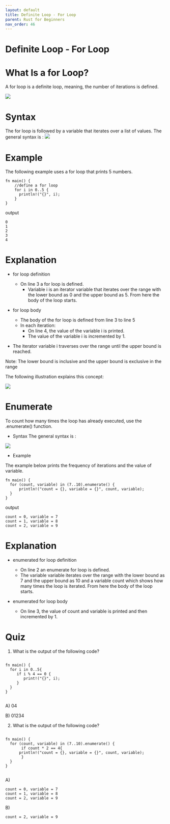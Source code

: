 ```yaml
---
layout: default
title: Definite Loop - For Loop
parent: Rust for Beginners
nav_order: 46
---
```


# Definite Loop - For Loop

# What Is a for Loop? 
A for loop is a definite loop, meaning, the number of iterations is defined.

![](https://raw.githubusercontent.com/sangam14/RustLabs/master/img/for_loop.png)

# Syntax 

The for loop is followed by a variable that iterates over a list of values.
The general syntax is :
![](https://raw.githubusercontent.com/sangam14/RustLabs/master/img/for_loop_flow.png)

# Example 
The following example uses a for loop that prints 5 numbers.

```
fn main() {
    //define a for loop 
    for i in 0..5 {
      println!("{}", i);
    }
}

```
output 
```
0
1
2
3
4
```

# Explanation 

- for loop definition
   - On line 3 a for loop is defined.
      - Variable i is an iterator variable that iterates over the range with the lower bound as 0 and the upper bound as 5. From here the body of the loop starts.
- for loop body
   - The body of the for loop is defined from line 3 to line 5
   - In each iteration:
       - On line 4, the value of the variable i is printed.
       -  The value of the variable i is incremented by 1.

- The iterator variable i traverses over the range until the upper bound is reached.

 Note: The lower bound is inclusive and the upper bound is exclusive in the range
 
 The following illustration explains this concept:
 
 ![](https://raw.githubusercontent.com/sangam14/RustLabs/master/img/for_loop_explain.png) 
 
 # Enumerate
To count how many times the loop has already executed, use the .enumerate() function.

- Syntax 
The general syntax is :

![](https://raw.githubusercontent.com/sangam14/RustLabs/master/img/for_loop_enum.png)

- Example 

The example below prints the frequency of iterations and the value of variable.

```
fn main() {
  for (count, variable) in (7..10).enumerate() {
      println!("count = {}, variable = {}", count, variable);
  }
}

```
output
```
count = 0, variable = 7
count = 1, variable = 8
count = 2, variable = 9

```

# Explanation 
- enumerated for loop definition
   - On line 2 an enumerate for loop is defined.
   - The variable variable iterates over the range with the lower bound as 7 and the upper bound as 10 and a variable count which shows
      how many times the loop is iterated. From here the body of the loop starts.

- enumerated for loop body
    - On line 3, the value of count and variable is printed and then incremented by 1.
    
    
# Quiz    
    
1. What is the output of the following code?

```

fn main() {
  for i in 0..5{
     if i % 4 == 0 {
        print!("{}", i);
     }
  }
}


```

A) 04 <br> 

B) 01234 <br> 

2. What is the output of the following code?

```

fn main() {
  for (count, variable) in (7..10).enumerate() {
       if count * 2 == 4{
      println!("count = {}, variable = {}", count, variable);
       }
  }
}


```
A)

```
count = 0, variable = 7
count = 1, variable = 8
count = 2, variable = 9
```

B)
```
count = 2, variable = 9

```



